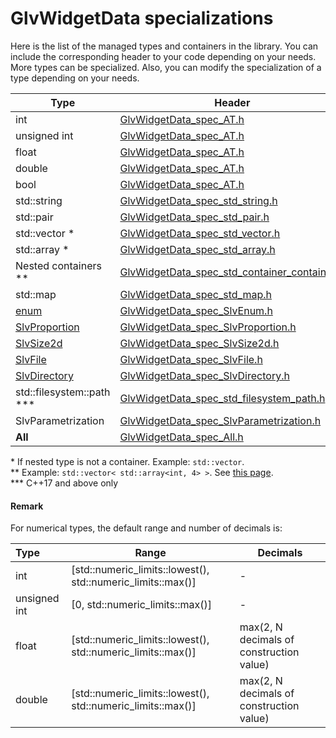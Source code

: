 # GlvWidgetData specializations

Here is the list of the managed types and containers in the library. You can include the corresponding header to your code depending on your needs.
More types can be specialized.
Also, you can modify the specialization of a type depending on your needs.

| Type                                                      | Header                                                                                                      | Widget                                                                |
| --------------------------------------------------------- | ----------------------------------------------------------------------------------------------------------- | --------------------------------------------------------------------- |
| int                                                       | [GlvWidgetData_spec_AT.h](/src/src_glove/GlvWidgetData_spec_AT.h)                                           | [QSpinBox](https://doc.qt.io/qt-5/qspinbox.html)                      |
| unsigned int                                              | [GlvWidgetData_spec_AT.h](/src/src_glove/GlvWidgetData_spec_AT.h)                                           | [QSpinBox](https://doc.qt.io/qt-5/qspinbox.html)                      |
| float                                                     | [GlvWidgetData_spec_AT.h](/src/src_glove/GlvWidgetData_spec_AT.h)                                           | [QDoubleSpinBox](https://doc.qt.io/qt-5/qdoublespinbox.html)          |
| double                                                    | [GlvWidgetData_spec_AT.h](/src/src_glove/GlvWidgetData_spec_AT.h)                                           | [QDoubleSpinBox](https://doc.qt.io/qt-5/qdoublespinbox.html)          |
| bool                                                      | [GlvWidgetData_spec_AT.h](/src/src_glove/GlvWidgetData_spec_AT.h)                                           | [QCheckBox](https://doc.qt.io/qt-5/qcheckbox.html)                    |
| std::string                                               | [GlvWidgetData_spec_std_string.h](/src/src_glove/GlvWidgetData_spec_std_string.h)                           | [QLineEdit](https://doc.qt.io/qt-5/qlineedit.html)                    |
| std::pair                                                 | [GlvWidgetData_spec_std_pair.h](/src/src_glove/GlvWidgetData_spec_std_pair.h)                               | [GlvPairWidget](/doc/readme/GlvPairWidget.md)                         |
| std::vector \*                                            | [GlvWidgetData_spec_std_vector.h](/src/src_glove/GlvWidgetData_spec_std_vector.h)                           | [GlvVectorWidget](/doc/readme/GlvVectorWidget.md)                     |
| std::array \*                                             | [GlvWidgetData_spec_std_array.h](/src/src_glove/GlvWidgetData_spec_std_array.h)                             | [GlvArrayWidget](/doc/readme/GlvArrayWidget.md)                       |
| Nested containers \*\*                                    | [GlvWidgetData_spec_std_container_container.h](/src/src_glove/GlvWidgetData_spec_std_container_container.h) | [GlvTableView](/doc/readme/ModelView/ModelView_basic.md)              |
| std::map                                                  | [GlvWidgetData_spec_std_map.h](/src/src_glove/GlvWidgetData_spec_std_map.h)                                 | [GlvMapWidget](/doc/readme/GlvMapWidget.md)                           |
| [enum](/doc/readme/SlvEnum.md)                            | [GlvWidgetData_spec_SlvEnum.h](/src/src_glove_add/GlvWidgetData_spec_SlvEnum.h)                             | [GlvEnumWidget](/doc/readme/GlvEnumWidget.md)                         |
| [SlvProportion](/src/src_sleeve/SlvProportion.h)          | [GlvWidgetData_spec_SlvProportion.h](/src/src_glove_add/GlvWidgetData_spec_SlvProportion.h)                 | [GlvProportionWidget](/doc/readme/GlvProportionWidget.md)             |
| [SlvSize2d](/src/src_sleeve/SlvSize2d.h)                  | [GlvWidgetData_spec_SlvSize2d.h](/src/src_glove_add/GlvWidgetData_spec_SlvSize2d.h)                         | [GlvSize2dWidget](/doc/readme/GlvSize2dWidget.md)                     |
| [SlvFile](/src/src_sleeve/filestream/SlvFile.h)           | [GlvWidgetData_spec_SlvFile.h](/src/src_glove_add/GlvWidgetData_spec_SlvFile.h)                             | [GlvOpenFile](/doc/readme/GlvOpenFile.md)                             |
| [SlvDirectory](/src/src_sleeve/filestream/SlvDirectory.h) | [GlvWidgetData_spec_SlvDirectory.h](/src/src_glove_add/GlvWidgetData_spec_SlvDirectory.h)                   | [GlvOpenDirectory](/doc/readme/GlvOpenDirectory.md)                   |
| std::filesystem::path \*\*\*                              | [GlvWidgetData_spec_std_filesystem_path.h](/src/src_glove/GlvWidgetData_spec_std_filesystem_path.h)         | [GlvOpenFile](/doc/readme/GlvOpenFile.md)                             |
| SlvParametrization                                        | [GlvWidgetData_spec_SlvParametrization.h](/src/src_glove_add/GlvWidgetData_spec_SlvParametrization.h)       | [GlvParametrizationWidget](/src/src_glove/GlvParametrizationWidget.h) |
| **All**                                                   | [GlvWidgetData_spec_All.h](/src/src_glove_add/GlvWidgetData_spec_All.h)                                     |                                                                       |

\* If nested type is not a container. Example: <code>std::vector<int></code>.  
\*\* Example: <code>std::vector< std::array<int, 4> ></code>. See [this page](/doc/readme/ModelView/ModelView_specs.md).  
\*\*\* C++17 and above only

#### Remark

For numerical types, the default range and number of decimals is:

| Type         | Range                                                                       | Decimals                                 |
|:------------ | --------------------------------------------------------------------------- | ---------------------------------------- |
| int          | [std::numeric_limits<int>::lowest(), std::numeric_limits<int>::max()]       | -                                        |
| unsigned int | [0, std::numeric_limits<int>::max()]                                        | -                                        |
| float        | [std::numeric_limits<float>::lowest(), std::numeric_limits<float>::max()]   | max(2, N decimals of construction value) |
| double       | [std::numeric_limits<double>::lowest(), std::numeric_limits<double>::max()] | max(2, N decimals of construction value) |
